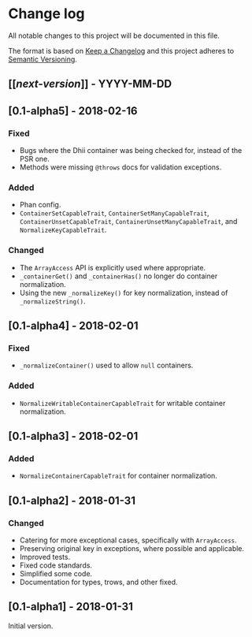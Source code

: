 # Change log
All notable changes to this project will be documented in this file.

The format is based on [Keep a Changelog](http://keepachangelog.com/)
and this project adheres to [Semantic Versioning](http://semver.org/).

## [[*next-version*]] - YYYY-MM-DD

## [0.1-alpha5] - 2018-02-16
### Fixed
- Bugs where the Dhii container was being checked for, instead of the PSR one.
- Methods were missing `@throws` docs for validation exceptions.

### Added
- Phan config.
- `ContainerSetCapableTrait`, `ContainerSetManyCapableTrait`, `ContainerUnsetCapableTrait`,
`ContainerUnsetManyCapableTrait`, and `NormalizeKeyCapableTrait`.

### Changed
- The `ArrayAccess` API is explicitly used where appropriate.
- `_containerGet()` and `_containerHas()` no longer do container normalization.
- Using the new `_normalizeKey()` for key normalization, instead of `_normalizeString()`.

## [0.1-alpha4] - 2018-02-01
### Fixed
- `_normalizeContainer()` used to allow `null` containers.

### Added
- `NormalizeWritableContainerCapableTrait` for writable container normalization.

## [0.1-alpha3] - 2018-02-01
### Added
- `NormalizeContainerCapableTrait` for container normalization.

## [0.1-alpha2] - 2018-01-31
### Changed
- Catering for more exceptional cases, specifically with `ArrayAccess`.
- Preserving original key in exceptions, where possible and applicable.
- Improved tests.
- Fixed code standards.
- Simplified some code.
- Documentation for types, trows, and other fixed.

## [0.1-alpha1] - 2018-01-31
Initial version.
